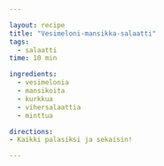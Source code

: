 ```yaml
---

layout: recipe
title: "Vesimeloni-mansikka-salaatti"
tags:
  - salaatti
time: 10 min

ingredients:
  - vesimelonia
  - mansikoita
  - kurkkua
  - vihersalaattia
  - minttua

directions:
- Kaikki palasiksi ja sekaisin!

---
```

